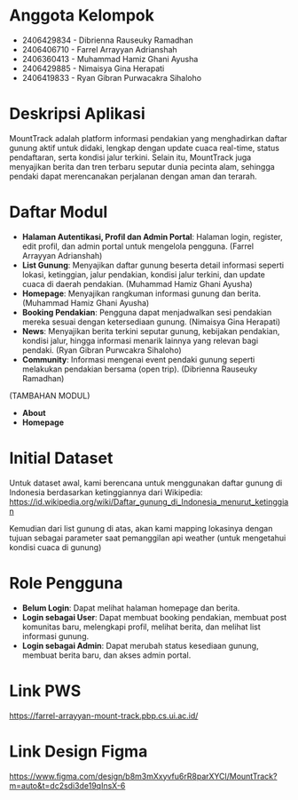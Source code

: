 # Anggota Kelompok
- 2406429834 - Dibrienna Rauseuky Ramadhan
- 2406406710 - Farrel Arrayyan Adrianshah
- 2406360413 - Muhammad Hamiz Ghani Ayusha
- 2406429885 - Nimaisya Gina Herapati
- 2406419833 - Ryan Gibran Purwacakra Sihaloho

# Deskripsi Aplikasi
MountTrack adalah platform informasi pendakian yang menghadirkan daftar gunung aktif untuk didaki, lengkap dengan update cuaca real-time, status pendaftaran, serta kondisi jalur terkini. Selain itu, MountTrack juga menyajikan berita dan tren terbaru seputar dunia pecinta alam, sehingga pendaki dapat merencanakan perjalanan dengan aman dan terarah.

# Daftar Modul
- **Halaman Autentikasi, Profil dan Admin Portal**: Halaman login, register, edit profil, dan admin portal untuk mengelola pengguna. (Farrel Arrayyan Adrianshah)
- **List Gunung**: Menyajikan daftar gunung beserta detail informasi seperti lokasi, ketinggian, jalur pendakian, kondisi jalur terkini, dan update cuaca di daerah pendakian. (Muhammad Hamiz Ghani Ayusha)
- **Homepage**: Menyajikan rangkuman informasi gunung dan berita. (Muhammad Hamiz Ghani Ayusha)
- **Booking Pendakian**: Pengguna dapat menjadwalkan sesi pendakian mereka sesuai dengan ketersediaan gunung. (Nimaisya Gina Herapati)
- **News**: Menyajikan berita terkini seputar gunung, kebijakan pendakian, kondisi jalur, hingga informasi menarik lainnya yang relevan bagi pendaki. (Ryan Gibran Purwcakra Sihaloho)
- **Community**: Informasi mengenai event pendaki gunung seperti melakukan pendakian bersama (open trip). (Dibrienna Rauseuky Ramadhan)

(TAMBAHAN MODUL)
- **About**
- **Homepage**


# Initial Dataset
Untuk dataset awal, kami berencana untuk menggunakan daftar gunung di Indonesia berdasarkan ketinggiannya dari Wikipedia:
https://id.wikipedia.org/wiki/Daftar_gunung_di_Indonesia_menurut_ketinggian

Kemudian dari list gunung di atas, akan kami mapping lokasinya dengan tujuan sebagai parameter saat pemanggilan api weather (untuk mengetahui kondisi cuaca di gunung)


# Role Pengguna
- **Belum Login**: Dapat melihat halaman homepage dan berita.
- **Login sebagai User**: Dapat membuat booking pendakian, membuat post komunitas baru, melengkapi profil, melihat berita, dan melihat list informasi gunung.
- **Login sebagai Admin**: Dapat merubah status kesediaan gunung, membuat berita baru, dan akses admin portal.

# Link PWS
https://farrel-arrayyan-mount-track.pbp.cs.ui.ac.id/

# Link Design Figma
https://www.figma.com/design/b8m3mXxyvfu6rR8parXYCl/MountTrack?m=auto&t=dc2sdi3de19qInsX-6

